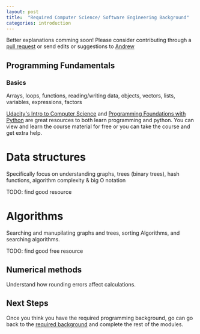 ```yaml
---
layout: post
title:  "Required Computer Science/ Software Engineering Background"
categories: introduction 
---
```


Better explanations comming soon!  Please consider contributing through a [pull request](https://github.com/datascienceguide/datascienceguide.github.io) or send edits or suggestions to [Andrew](mailto:andrew@andrewandrade.ca)

## Programming Fundamentals

### Basics

Arrays, loops, functions, reading/writing data, objects, vectors, lists, variables, expressions, factors

[Udacity's Intro to Computer Science](https://www.udacity.com/course/intro-to-computer-science--cs101) and [Programming Foundations with Python](https://www.udacity.com/course/programming-foundations-with-python--ud036) are great resources to both learn programming and python.  You can view and learn the course material for free or you can take the course and get extra help.

# Data structures

Specifically focus on understanding graphs, trees (binary trees), hash functions,  algorithm complexity & big O notation

TODO: find good resource

# Algorithms

Searching and manupilating graphs and trees, sorting Algorithms, and searching algorithms.

TODO: find good free resource

## Numerical methods

Understand how rounding errors affect calculations.

## Next Steps

Once you think you have the required programming background, go can go back to the [required background](required-background) and complete the rest of the modules.

